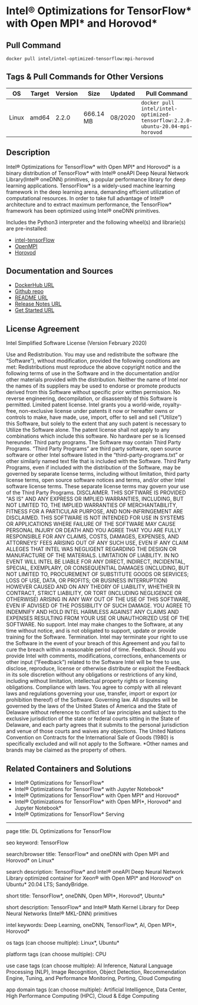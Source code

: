 # Intel® Optimizations for TensorFlow\* with Open MPI\* and Horovod\*

## Pull Command

```
docker pull intel/intel-optimized-tensorflow:mpi-horovod
```

## Tags & Pull Commands for Other Versions

| OS  | Target | Version | Size | Updated | Pull Command |
| --- | ------ | ------- |  --- |  ------ |  ----------- |
| Linux | amd64 | 2.2.0 | 666.14 MB | 08/2020 | `docker pull intel/intel-optimized-tensorflow:2.2.0-ubuntu-20.04-mpi-horovod` |

## Description

Intel® Optimizations for TensorFlow\* with Open MPI\* and Horovod\* is a binary distribution of TensorFlow\* with Intel® oneAPI Deep Neural Network Library(Intel® oneDNN) primitives, a popular performance library for deep learning applications. TensorFlow\* is a widely-used machine learning framework in the deep learning arena, demanding efficient utilization of computational resources. In order to take full advantage of Intel® architecture and to extract maximum performance, the TensorFlow\* framework has been optimized using Intel® oneDNN primitives.

Includes the Python3 interpreter and the following wheel(s) and librarie(s) are pre-installed:
 - [intel-tensorFlow](https://pypi.org/project/intel-tensorflow/2.2.0/)
 - [OpenMPI](https://www.open-mpi.org/)
 - [Horovod](https://pypi.org/project/horovod/)

## Documentation and Sources

- [DockerHub URL](https://hub.docker.com/r/intel/intel-optimized-tensorflow)
- [Github repo](https://github.com/Intel-tensorflow/tensorflow/tree/master)
- [README URL](https://github.com/Intel-tensorflow/tensorflow/blob/master/README.md)
- [Release Notes URL](https://github.com/Intel-tensorflow/tensorflow/releases)
- [Get Started URL](https://software.intel.com/content/www/us/en/develop/articles/intel-optimization-for-tensorflow-installation-guide.html)

## License Agreement

Intel Simplified Software License (Version February 2020)

Use and Redistribution. You may use and redistribute the software (the “Software”), without modification, provided the following conditions are met:
Redistributions must reproduce the above copyright notice and the following terms of use in the Software and in the documentation and/or other materials provided with the distribution.
Neither the name of Intel nor the names of its suppliers may be used to endorse or promote products derived from this Software without specific prior written permission.
No reverse engineering, decompilation, or disassembly of this Software is permitted.
Limited patent license. Intel grants you a world-wide, royalty-free, non-exclusive license under patents it now or hereafter owns or controls to make, have made, use, import, offer to sell and sell (“Utilize”) this Software, but solely to the extent that any such patent is necessary to Utilize the Software alone. The patent license shall not apply to any combinations which include this software. No hardware per se is licensed hereunder.
Third party programs. The Software may contain Third Party Programs. “Third Party Programs” are third party software, open source software or other Intel software listed in the “third-party-programs.txt” or other similarly named text file that is included with the Software. Third Party Programs, even if included with the distribution of the Software, may be governed by separate license terms, including without limitation, third party license terms, open source software notices and terms, and/or other Intel software license terms. These separate license terms may govern your use of the Third Party Programs.
DISCLAIMER. THIS SOFTWARE IS PROVIDED "AS IS" AND ANY EXPRESS OR IMPLIED WARRANTIES, INCLUDING, BUT NOT LIMITED TO, THE IMPLIED WARRANTIES OF MERCHANTABILITY, FITNESS FOR A PARTICULAR PURPOSE, AND NON-INFRINGEMENT ARE DISCLAIMED. THIS SOFTWARE IS NOT INTENDED FOR USE IN SYSTEMS OR APPLICATIONS WHERE FAILURE OF THE SOFTWARE MAY CAUSE PERSONAL INJURY OR DEATH AND YOU AGREE THAT YOU ARE FULLY RESPONSIBLE FOR ANY CLAIMS, COSTS, DAMAGES, EXPENSES, AND ATTORNEYS’ FEES ARISING OUT OF ANY SUCH USE, EVEN IF ANY CLAIM ALLEGES THAT INTEL WAS NEGLIGENT REGARDING THE DESIGN OR MANUFACTURE OF THE MATERIALS.
LIMITATION OF LIABILITY. IN NO EVENT WILL INTEL BE LIABLE FOR ANY DIRECT, INDIRECT, INCIDENTAL, SPECIAL, EXEMPLARY, OR CONSEQUENTIAL DAMAGES (INCLUDING, BUT NOT LIMITED TO, PROCUREMENT OF SUBSTITUTE GOODS OR SERVICES; LOSS OF USE, DATA, OR PROFITS; OR BUSINESS INTERRUPTION) HOWEVER CAUSED AND ON ANY THEORY OF LIABILITY, WHETHER IN CONTRACT, STRICT LIABILITY, OR TORT (INCLUDING NEGLIGENCE OR OTHERWISE) ARISING IN ANY WAY OUT OF THE USE OF THIS SOFTWARE, EVEN IF ADVISED OF THE POSSIBILITY OF SUCH DAMAGE. YOU AGREE TO INDEMNIFY AND HOLD INTEL HARMLESS AGAINST ANY CLAIMS AND EXPENSES RESULTING FROM YOUR USE OR UNAUTHORIZED USE OF THE SOFTWARE.
No support. Intel may make changes to the Software, at any time without notice, and is not obligated to support, update or provide training for the Software.
Termination. Intel may terminate your right to use the Software in the event of your breach of this Agreement and you fail to cure the breach within a reasonable period of time.
Feedback. Should you provide Intel with comments, modifications, corrections, enhancements or other input (“Feedback”) related to the Software Intel will be free to use, disclose, reproduce, license or otherwise distribute or exploit the Feedback in its sole discretion without any obligations or restrictions of any kind, including without limitation, intellectual property rights or licensing obligations.
Compliance with laws. You agree to comply with all relevant laws and regulations governing your use, transfer, import or export (or prohibition thereof) of the Software.
Governing law. All disputes will be governed by the laws of the United States of America and the State of Delaware without reference to conflict of law principles and subject to the exclusive jurisdiction of the state or federal courts sitting in the State of Delaware, and each party agrees that it submits to the personal jurisdiction and venue of those courts and waives any objections. The United Nations Convention on Contracts for the International Sale of Goods (1980) is specifically excluded and will not apply to the Software.
*Other names and brands may be claimed as the property of others.

## Related Containers and Solutions

- Intel® Optimizations for TensorFlow\*
- Intel® Optimizations for TensorFlow\* with Jupyter Notebook\*
- Intel® Optimizations for TensorFlow\* with Open MPI\* and Horovod\*
- Intel® Optimizations for TensorFlow\* with Open MPI\*, Horovod\* and Jupyter Notebook\*
- Intel® Optimizations for TensorFlow\* Serving

---
page title: DL Optimizations for TensorFlow

seo keyword: TensorFlow

search/browser title: TensorFlow\* and oneDNN with Open MPI and Horovod\* on Linux\*

search description: TensorFlow\* and Intel® oneAPI Deep Neural Network Library optimized container for Xeon® with  Open MPI\* and Horovod\* on Ubuntu* 20.04 LTS; SandyBridge.

short title: TensorFlow\*, oneDNN, Open MPI\*, Horovod\*, Ubuntu\*

short description: TensorFlow\* and Intel® Math Kernel Library for Deep Neural Networks (Intel® MKL-DNN) primitives

intel keywords: Deep Learning, oneDNN, TensorFlow\*, AI, Open MPI\*, Horovod\*

os tags (can choose multiple): Linux\*, Ubuntu\*

platform tags (can choose multiple): CPU

use case tags (can choose multiple): AI Inference, Natural Language Processing (NLP), Image Recognition, Object Detection, Recommendation Engine, Tuning, and Performance Monitoring, Porting, Cloud Computing

app domain tags (can choose multiple): Artificial Intelligence, Data Center, High Performance Computing (HPC), Cloud & Edge Computing

